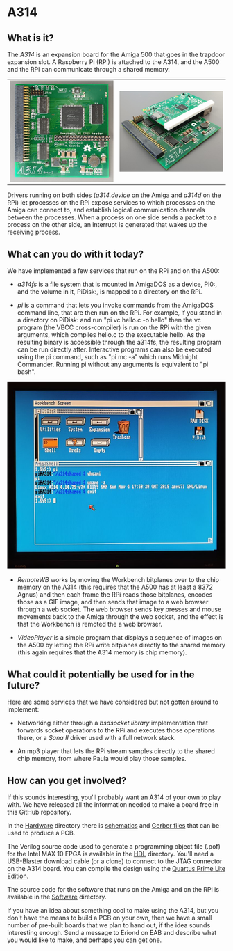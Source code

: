 # A314

  

## What is it?



The *A314* is an expansion board for the Amiga 500 that goes in the trapdoor expansion slot. A Raspberry Pi (RPi) is attached to the A314, and the A500 and the RPi can communicate through a shared memory.
  

|         |            |
| ------------- |---------------|
| ![PCB](/Documentation/Images/populated_pcb.jpg)      | ![A314 with RPi attached](/Documentation/Images/a314_with_rpi.jpg) |




  

  

Drivers running on both sides (*a314.device* on the Amiga and *a314d* on the RPi) let processes on the RPi expose services to which processes on the Amiga can connect to, and establish logical communication channels between the processes. When a process on one side sends a packet to a process on the other side, an interrupt is generated that wakes up the receiving process.

  

## What can you do with it today?

  

We have implemented a few services that run on the RPi and on the A500:

  

*  *a314fs* is a file system that is mounted in AmigaDOS as a device, PI0:, and the volume in it, PiDisk:, is mapped to a directory on the RPi.

*  *pi* is a command that lets you invoke commands from the AmigaDOS command line, that are then run on the RPi. For example, if you stand in a directory on PiDisk: and run "pi vc hello.c -o hello" then the vc program (the VBCC cross-compiler) is run on the RPi with the given arguments, which compiles hello.c to the executable hello. As the resulting binary is accessible through the a314fs, the resulting program can be run directly after. Interactive programs can also be executed using the pi command, such as "pi mc -a" which runs Midnight Commander. Running pi without any arguments is equivalent to "pi bash".

<center><img src="/Documentation/Images/workbench.jpg" width="600px"/></center>


*  *RemoteWB* works by moving the Workbench bitplanes over to the chip memory on the A314 (this requires that the A500 has at least a 8372 Agnus) and then each frame the RPi reads those bitplanes, encodes those as a GIF image, and then sends that image to a web browser through a web socket. The web browser sends key presses and mouse movements back to the Amiga through the web socket, and the effect is that the Workbench is remoted the a web browser.

*  *VideoPlayer* is a simple program that displays a sequence of images on the A500 by letting the RPi write bitplanes directly to the shared memory (this again requires that the A314 memory is chip memory).

  

## What could it potentially be used for in the future?

  

Here are some services that we have considered but not gotten around to implement:

  

* Networking either through a *bsdsocket.library* implementation that forwards socket operations to the RPi and executes those operations there, or a *Sana II* driver used with a full network stack.

* An mp3 player that lets the RPi stream samples directly to the shared chip memory, from where Paula would play those samples.

  

## How can you get involved?

  

If this sounds interesting, you'll probably want an A314 of your own to play with. We have released all the information needed to make a board free in this GitHub repository.

  

In the [Hardware](Hardware) directory there is [schematics](Hardware/Beta-2/Schematics/A314B2.pdf) and [Gerber files](Hardware/Beta-2/Gerbers) that can be used to produce a PCB.

  

The Verilog source code used to generate a programming object file (.pof) for the Intel MAX 10 FPGA is available in the [HDL](HDL) directory. You'll need a USB-Blaster download cable (or a clone) to connect to the JTAG connector on the A314 board. You can compile the design using the [Quartus Prime Lite Edition](http://fpgasoftware.intel.com/?edition=lite).

  

The source code for the software that runs on the Amiga and on the RPi is available in the [Software](Software) directory.

  

If you have an idea about something cool to make using the A314, but you don't have the means to build a PCB on your own, then we have a small number of pre-built boards that we plan to hand out, if the idea sounds interesting enough. Send a message to Eriond on EAB and describe what you would like to make, and perhaps you can get one.